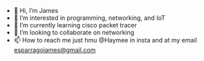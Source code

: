 - 👋 Hi, I’m James
- 👀 I’m interested in programming, networking, and IoT
- 🌱 I’m currently learning cisco packet tracer
- 💞️ I’m looking to collaborate on networking
- 📫 How to reach me just hmu @Haymee in insta and at my email esparragojames@gmail.com

<!---
0roc4n/0roc4n is a ✨ special ✨ repository because its `README.md` (this file) appears on your GitHub profile.
You can click the Preview link to take a look at your changes.
--->
